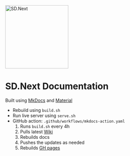 <img src="https://github.com/vladmandic/automatic/raw/master/html/logo-transparent.png" width=200 alt="SD.Next">

# SD.Next Documentation

Built using [MkDocs](https://www.mkdocs.org/) and [Material](https://squidfunk.github.io/mkdocs-material/)  

- Rebuild using `build.sh`  
- Run live server using `serve.sh`  
- GitHub action: `.github/workflows/mkdocs-action.yaml`  
  1. Runs `build.sh` every 4h
  2. Pulls latest [Wiki](https://github.com/vladmandic/automatic/wiki)
  3. Rebuilds docs
  4. Pushes the updates as needed
  5. Rebuilds [GH pages](https://vladmandic.github.io/sdnext-docs/)

